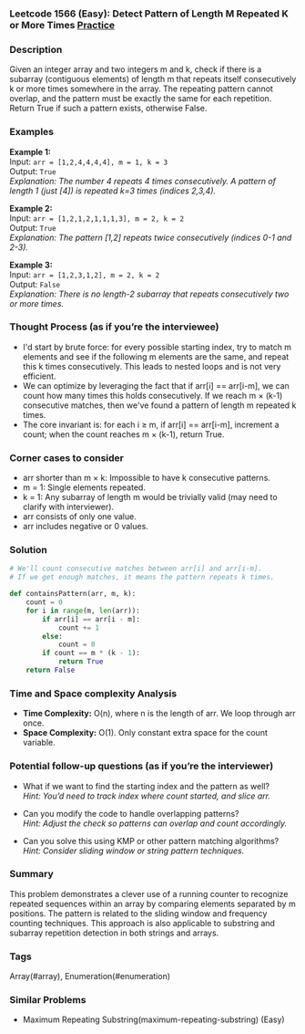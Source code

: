 ### Leetcode 1566 (Easy): Detect Pattern of Length M Repeated K or More Times [Practice](https://leetcode.com/problems/detect-pattern-of-length-m-repeated-k-or-more-times)

### Description  
Given an integer array and two integers m and k, check if there is a subarray (contiguous elements) of length m that repeats itself consecutively k or more times somewhere in the array. The repeating pattern cannot overlap, and the pattern must be exactly the same for each repetition. Return True if such a pattern exists, otherwise False.

### Examples  

**Example 1:**  
Input: `arr = [1,2,4,4,4,4], m = 1, k = 3`  
Output: `True`  
*Explanation: The number 4 repeats 4 times consecutively. A pattern of length 1 (just [4]) is repeated k=3 times (indices 2,3,4).*

**Example 2:**  
Input: `arr = [1,2,1,2,1,1,1,3], m = 2, k = 2`  
Output: `True`  
*Explanation: The pattern [1,2] repeats twice consecutively (indices 0-1 and 2-3).*

**Example 3:**  
Input: `arr = [1,2,3,1,2], m = 2, k = 2`  
Output: `False`  
*Explanation: There is no length-2 subarray that repeats consecutively two or more times.*


### Thought Process (as if you’re the interviewee)  
- I'd start by brute force: for every possible starting index, try to match m elements and see if the following m elements are the same, and repeat this k times consecutively. This leads to nested loops and is not very efficient.
- We can optimize by leveraging the fact that if arr[i] == arr[i-m], we can count how many times this holds consecutively. If we reach m × (k-1) consecutive matches, then we've found a pattern of length m repeated k times.
- The core invariant is: for each i ≥ m, if arr[i] == arr[i-m], increment a count; when the count reaches m × (k-1), return True.


### Corner cases to consider  
- arr shorter than m × k: Impossible to have k consecutive patterns.
- m = 1: Single elements repeated.
- k = 1: Any subarray of length m would be trivially valid (may need to clarify with interviewer).
- arr consists of only one value.
- arr includes negative or 0 values.


### Solution

```python
# We'll count consecutive matches between arr[i] and arr[i-m].
# If we get enough matches, it means the pattern repeats k times.

def containsPattern(arr, m, k):
    count = 0
    for i in range(m, len(arr)):
        if arr[i] == arr[i - m]:
            count += 1
        else:
            count = 0
        if count == m * (k - 1):
            return True
    return False
```

### Time and Space complexity Analysis  
- **Time Complexity:** O(n), where n is the length of arr. We loop through arr once.
- **Space Complexity:** O(1). Only constant extra space for the count variable.


### Potential follow-up questions (as if you’re the interviewer)  

- What if we want to find the starting index and the pattern as well?  
  *Hint: You’d need to track index where count started, and slice arr.*

- Can you modify the code to handle overlapping patterns?  
  *Hint: Adjust the check so patterns can overlap and count accordingly.*

- Can you solve this using KMP or other pattern matching algorithms?  
  *Hint: Consider sliding window or string pattern techniques.*

### Summary
This problem demonstrates a clever use of a running counter to recognize repeated sequences within an array by comparing elements separated by m positions. The pattern is related to the sliding window and frequency counting techniques. This approach is also applicable to substring and subarray repetition detection in both strings and arrays.

### Tags
Array(#array), Enumeration(#enumeration)

### Similar Problems
- Maximum Repeating Substring(maximum-repeating-substring) (Easy)